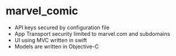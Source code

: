 # marvel_comic

- API keys secured by configuration file
- App Transport security limited to marvel.com and subdomains
- UI using MVC written in swift
- Models are written in Objective-C
